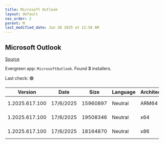 ```yaml
---
title: Microsoft Outlook
layout: default
nav_order: 2
parent: M
last_modified_date: Jun 26 2025 at 12:58 AM
---
```


## Microsoft Outlook

[Source](https://learn.microsoft.com/en-us/microsoft-365-apps/outlook/get-started/deployment-new-outlook)

Evergreen app: `MicrosoftOutlook`. Found **3** installers.

Last check: 🟢

| Version        | Date      | Size     | Language | Architecture | Type | URI                                                                                                                                                                                                                              |
| -------------- | --------- | -------- | -------- | ------------ | ---- | -------------------------------------------------------------------------------------------------------------------------------------------------------------------------------------------------------------------------------- |
| 1.2025.617.100 | 17/6/2025 | 15960897 | Neutral  | ARM64        | msix | [https://res.cdn.office.net/nativehost/5mttl/installer/v2/1.2025.617.100/Microsoft.OutlookForWindows_arm64.msix](https://res.cdn.office.net/nativehost/5mttl/installer/v2/1.2025.617.100/Microsoft.OutlookForWindows_arm64.msix) |
| 1.2025.617.100 | 17/6/2025 | 19508346 | Neutral  | x64          | msix | [https://res.cdn.office.net/nativehost/5mttl/installer/v2/1.2025.617.100/Microsoft.OutlookForWindows_x64.msix](https://res.cdn.office.net/nativehost/5mttl/installer/v2/1.2025.617.100/Microsoft.OutlookForWindows_x64.msix)     |
| 1.2025.617.100 | 17/6/2025 | 18164870 | Neutral  | x86          | msix | [https://res.cdn.office.net/nativehost/5mttl/installer/v2/1.2025.617.100/Microsoft.OutlookForWindows_x86.msix](https://res.cdn.office.net/nativehost/5mttl/installer/v2/1.2025.617.100/Microsoft.OutlookForWindows_x86.msix)     |

